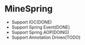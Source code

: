 # MineSpring

* Support IOC(DONE)
* Support Spring Event(DONE)
* Support Spring AOP(DOING)
* Support Annotation Driven(TODO)